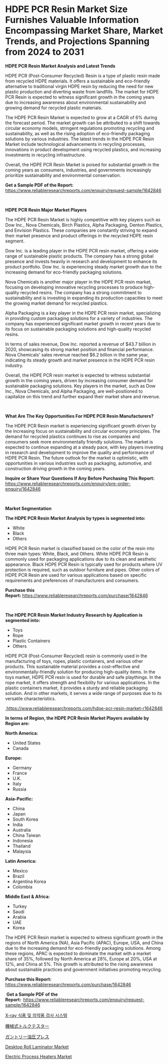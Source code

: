 <p><h1>HDPE PCR Resin Market Size Furnishes Valuable Information Encompassing Market Share, Market Trends, and Projections Spanning from 2024 to 2031</h1></p><p><strong>HDPE PCR Resin Market Analysis and Latest Trends</strong></p>
<p><p>HDPE PCR (Post-Consumer Recycled) Resin is a type of plastic resin made from recycled HDPE materials. It offers a sustainable and eco-friendly alternative to traditional virgin HDPE resin by reducing the need for new plastic production and diverting waste from landfills. The market for HDPE PCR Resin is expected to witness significant growth in the coming years due to increasing awareness about environmental sustainability and growing demand for recycled plastic materials.</p><p>The HDPE PCR Resin Market is expected to grow at a CAGR of 6% during the forecast period. The market growth can be attributed to a shift towards circular economy models, stringent regulations promoting recycling and sustainability, as well as the rising adoption of eco-friendly packaging solutions by various industries. The latest trends in the HDPE PCR Resin Market include technological advancements in recycling processes, innovations in product development using recycled plastics, and increasing investments in recycling infrastructure.</p><p>Overall, the HDPE PCR Resin Market is poised for substantial growth in the coming years as consumers, industries, and governments increasingly prioritize sustainability and environmental conservation.</p></p>
<p><strong>Get a Sample PDF of the Report:&nbsp;</strong> <a href="https://www.reliableresearchreports.com/enquiry/request-sample/1642846">https://www.reliableresearchreports.com/enquiry/request-sample/1642846</a></p>
<p>&nbsp;</p>
<p><strong>HDPE PCR Resin Major Market Players</strong></p>
<p><p>The HDPE PCR Resin Market is highly competitive with key players such as Dow Inc., Nova Chemicals, Birch Plastics, Alpha Packaging, Denton Plastics, and Envision Plastics. These companies are constantly striving to expand their market presence and product offerings in the recycled HDPE resin segment.</p><p>Dow Inc. is a leading player in the HDPE PCR resin market, offering a wide range of sustainable plastic products. The company has a strong global presence and invests heavily in research and development to enhance its product portfolio. Dow Inc. is experiencing steady market growth due to the increasing demand for eco-friendly packaging solutions.</p><p>Nova Chemicals is another major player in the HDPE PCR resin market, focusing on developing innovative recycling processes to produce high-quality recycled resins. The company has a strong commitment to sustainability and is investing in expanding its production capacities to meet the growing market demand for recycled plastics.</p><p>Alpha Packaging is a key player in the HDPE PCR resin market, specializing in providing custom packaging solutions for a variety of industries. The company has experienced significant market growth in recent years due to its focus on sustainable packaging solutions and high-quality recycled resins.</p><p>In terms of sales revenue, Dow Inc. reported a revenue of $43.7 billion in 2020, showcasing its strong market position and financial performance. Nova Chemicals' sales revenue reached $6.2 billion in the same year, indicating its steady growth and market presence in the HDPE PCR resin industry.</p><p>Overall, the HDPE PCR resin market is expected to witness substantial growth in the coming years, driven by increasing consumer demand for sustainable packaging solutions. Key players in the market, such as Dow Inc., Nova Chemicals, and Alpha Packaging, are well-positioned to capitalize on this trend and further expand their market share and revenue.</p></p>
<p>&nbsp;</p>
<p><strong>What Are The Key Opportunities For HDPE PCR Resin Manufacturers?</strong></p>
<p><p>The HDPE PCR Resin market is experiencing significant growth driven by the increasing focus on sustainability and circular economy principles. The demand for recycled plastics continues to rise as companies and consumers seek more environmentally friendly solutions. The market is expected to continue expanding at a steady pace, with key players investing in research and development to improve the quality and performance of HDPE PCR Resin. The future outlook for the market is optimistic, with opportunities in various industries such as packaging, automotive, and construction driving growth in the coming years.</p></p>
<p><strong>Inquire or Share Your Questions If Any Before Purchasing This Report:</strong> <a href="https://www.reliableresearchreports.com/enquiry/pre-order-enquiry/1642846">https://www.reliableresearchreports.com/enquiry/pre-order-enquiry/1642846</a></p>
<p>&nbsp;</p>
<p><strong>Market Segmentation</strong></p>
<p><strong>The HDPE PCR Resin Market Analysis by types is segmented into:</strong></p>
<p><ul><li>White</li><li>Black</li><li>Others</li></ul></p>
<p><p>HDPE PCR Resin market is classified based on the color of the resin into three main types: White, Black, and Others. White HDPE PCR Resin is commonly used for packaging applications due to its clean and aesthetic appearance. Black HDPE PCR Resin is typically used for products where UV protection is required, such as outdoor furniture and pipes. Other colors of HDPE PCR Resin are used for various applications based on specific requirements and preferences of manufacturers and consumers.</p></p>
<p><strong>Purchase this Report:&nbsp;</strong><a href="https://www.reliableresearchreports.com/purchase/1642846">https://www.reliableresearchreports.com/purchase/1642846</a></p>
<p>&nbsp;</p>
<p><strong>The HDPE PCR Resin Market Industry Research by Application is segmented into:</strong></p>
<p><ul><li>Toys</li><li>Rope</li><li>Plastic Containers</li><li>Others</li></ul></p>
<p><p>HDPE PCR (Post-Consumer Recycled) resin is commonly used in the manufacturing of toys, ropes, plastic containers, and various other products. This sustainable material provides a cost-effective and environmentally-friendly solution for producing high-quality items. In the toys market, HDPE PCR resin is used for durable and safe playthings. In the rope market, it offers strength and flexibility for various applications. In the plastic containers market, it provides a sturdy and reliable packaging solution. And in other markets, it serves a wide range of purposes due to its versatile characteristics.</p></p>
<p><a href="https://www.reliableresearchreports.com/hdpe-pcr-resin-market-r1642846">&nbsp;https://www.reliableresearchreports.com/hdpe-pcr-resin-market-r1642846</a></p>
<p><strong>In terms of Region, the HDPE PCR Resin Market Players available by Region are:</strong></p>
<p>
    <p> <strong> North America: </strong>
        <ul>
            <li>United States</li>
            <li>Canada</li>
        </ul>
        </p> 
    <p> <strong> Europe: </strong>
        <ul>
            <li>Germany</li>
            <li>France</li>
            <li>U.K.</li>
            <li>Italy</li>
            <li>Russia</li>
        </ul>
        </p> 
    <p> <strong> Asia-Pacific: </strong>
        <ul>
            <li>China</li>
            <li>Japan</li>
            <li>South Korea</li>
            <li>India</li>
            <li>Australia</li>
            <li>China Taiwan</li>
            <li>Indonesia</li>
            <li>Thailand</li>
            <li>Malaysia</li>
        </ul>
        </p> 
    <p> <strong> Latin America: </strong>
        <ul>
            <li>Mexico</li>
            <li>Brazil</li>
            <li>Argentina Korea</li>
            <li>Colombia</li>
        </ul>
        </p> 
    <p> <strong> Middle East & Africa: </strong>
        <ul>
            <li>Turkey</li>
            <li>Saudi</li>
            <li>Arabia</li>
            <li>UAE</li>
            <li>Korea</li>
        </ul>
    </p>
    </p>
<p><p>The HDPE PCR Resin market is expected to witness significant growth in the regions of North America (NA), Asia Pacific (APAC), Europe, USA, and China due to the increasing demand for eco-friendly packaging solutions. Among these regions, APAC is expected to dominate the market with a market share of 35%, followed by North America at 28%, Europe at 20%, USA at 12%, and China at 5%. This growth is attributed to the rising awareness about sustainable practices and government initiatives promoting recycling.</p></p>
<p><strong>Purchase this Report: </strong><a href="https://www.reliableresearchreports.com/purchase/1642846">https://www.reliableresearchreports.com/purchase/1642846</a></p>
<p>&nbsp;<strong>Get a Sample PDF of the Report:&nbsp;&nbsp;</strong><a href="https://www.reliableresearchreports.com/enquiry/request-sample/1642846">https://www.reliableresearchreports.com/enquiry/request-sample/1642846</a></p>
<p><strong></strong></p>
<p><p><a href="https://github.com/mduzzalmduzzal601/Market-Research-Report-List-1/blob/main/6714490107846.md">X-ray 식품 및 의약품 검사 시스템</a></p><p><a href="https://github.com/TerrellConn/Market-Research-Report-List-1/blob/main/8537316113941.md">機械式トルクテスター</a></p><p><a href="https://github.com/RandallRunte2023/Market-Research-Report-List-1/blob/main/8389180113942.md">ガントリー油圧プレス</a></p><p><a href="https://github.com/pjcfca/Market-Research-Report-List-3/blob/main/desktop-roll-laminator-market.md">Desktop Roll Laminator Market</a></p><p><a href="https://github.com/wusalecollins540tpqoz/Market-Research-Report-List-2/blob/main/electric-process-heaters-market.md">Electric Process Heaters Market</a></p></p>